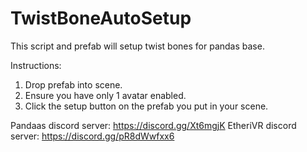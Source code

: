 # TwistBoneAutoSetup

This script and prefab will setup twist bones for pandas base.

Instructions:
1. Drop prefab into scene.
2. Ensure you have only 1 avatar enabled.
3. Click the setup button on the prefab you put in your scene.

Pandaas discord server: https://discord.gg/Xt6mgjK
EtheriVR discord server: https://discord.gg/pR8dWwfxx6
